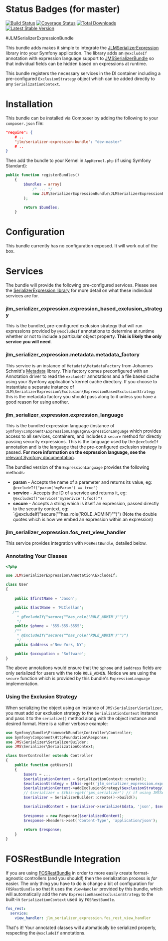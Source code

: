 # Status Badges (for master)

[![Build Status](https://travis-ci.org/jmcclell/JLMAwsBundle.png?branch=master)](https://travis-ci.org/jmcclell/JLMAwsBundle)
[![Coverage Status](https://coveralls.io/repos/jmcclell/JLMSerializerExpressionBundle/badge.png?branch=master)](https://coveralls.io/r/jmcclell/JLMSerializerExpressionBundle?branch=master)
[![Total Downloads](https://poser.pugx.org/jlm/serializer-expression-bundle/downloads.png)](https://packagist.org/packages/jlm/serializer-expression-bundle)
[![Latest Stable Version](https://poser.pugx.org/jlm/serializer-expression-bundle/v/stable.png)](https://packagist.org/packages/jlm/serializer-expression-bundle)

#JLMSerializerExpressionBundle

This bundle adds makes it simple to integrate the [JLMSerializerExpression](http://github.com/jmcclell/JLMSerializerExpression) library into your Symfony application. The library adds an `@excludeIf` annotation with expression language support to [JMSSerializerBundle](https://github.com/schmittjoh/JMSSerializerBundle) so that individual fields can be hidden based on expressions at runtime.

This bundle registers the necessary services in the DI container including a pre-configured `ExclusionStrategy` object which can be added directly to any `SerializationContext`.

# Installation

This bundle can be installed via Composer by adding the following to your ```composer.json``` file:

```json
"require": {
    # ..
    "jlm/serializer-expression-bundle": "dev-master"
    # ..
}
```

Then add the bundle to your Kernel in ```AppKernel.php``` (if using Symfony Standard):

```php
public function registerBundles()
    {
        $bundles = array(
            /* ... */
            new JLM\SerializerExpressionBundle\JLMSerializerExpressionBundle(),
        );

        return $bundles;
    }
```

# Configuration

This bundle currently has no configuration exposed. It will work out of the box.

# Services

The bundle will provide the following pre-configured services. Please see the [SerializerExpression library](http://github.com/jmcclell/JLMSerializerExpression) for more detail on what these individual services are for.

### jlm_serializer_expression.expression_based_exclusion_strategy
This is the bundled, pre-configured exclusion strategy that will run expressions provided by `@excludeIf` annotations to determine at runtime whether or not to include a particular object property. **This is likely the only service you will need**.

### jlm_serializer_expression.metadata.metadata_factory
This service is an instance of  `Metadata\MetadataFactory` from Johannes Schmitt's [Metadata](http://github.com/schmittjoh/Metadata) library. This factory comes preconfigured with an Annotation driver to read the `excludeIf` annotations and a file based cache using your Symfony application's kernel cache directory. If you choose to instantiate a separate instance of `JLM\SerializerExpression\Exclusion\ExpressionBasedExclusionStrategy` this is the metadata factory you should pass along to it unless you have a good reason for using another.

### jlm_serializer_expression.expression_language
This is the bundled expression language (instance of `Symfony\Component\ExpressionLanguage\ExpressionLanguage` which provides access to all services, containers, and includes a `secure` method for directly passing security expressions. This is the language used by the `@excludeIf` annotation and is the language that the pre-configured exclusion strategy is passed. **For more information on the expression language, see the** [relevant Symfony documentation](http://symfony.com/doc/current/components/expression_language/index.html).

The bundled version of the `ExpressionLanguage` provides the following methods:

- **param** - Accepts the name of a parameter and returns its value, eg: `@excludeIf("param('myParam') == true")`
- **service** - Accepts the ID of a service and returns it, eg: `@excludeIf("service('mySerivce').foo()")`
- **secure** - Accepts a string which is itself an expression, passed directly to the security context, eg: `@excludeIf("secure(""has_role('ROLE_ADMIN')"")") (Note the double quotes which is how we embed an expression within an expression)

### jlm_serializer_expression.fos_rest_view_handler

This service provides integration with `FOSRestBundle`, detailed below.

### Annotating Your Classes

```php
<?php

use JLM\SerializerExpression\Annotation\ExcludeIf;

class User
{
    
    public $firstName = 'Jason';

    public $lastName = 'McClellan';
   /**
     * @ExcludeIf("secure(""has_role('ROLE_ADMIN')"")")
     */
    public $phone = '555-555-5555';
    /**
     * @ExcludeIf("secure(""has_role('ROLE_ADMIN')"")")
     */
    public $address ='New York, NY';

    public $occupation = 'Software';
}
```

The above annotations would ensure that the `$phone` and `$address` fields are only serialized for users with the role `ROLE_ADMIN`. Notice we are using the `secure` function which is provided by this bundle's `ExpressionLanguage` implementation.

### Using the Exclusion Strategy

When serializing the object using an instance of `JMS\Serializer\Serializer`, you must add our exclusion strategy to the `SerializationContext` instance and pass it to the `serialize()` method along with the object instance and desired format. Here is a rather verbose example:

```php
use Symfony\Bundle\FrameworkBundle\Controller\Controller;
use Symfony\Component\HttpFoundation\Response;
use JMS\Serializer\SerializerBuilder;
use JMS\Serializer\SerializationContext;

class UserController extends Controller
{
    public function getUsers()
    {
        $users = ...
        $serializationContext = SerializationContext::create();
        $exclusionStrategy = $this->get('jlm_serializer_expression.expression_based_exclusion_strategy');
        $serializationContext->addExclusionStrategy($exclusionStrategy);
        // $serializer = $this->get('jms_serializer') // if using JMSSerializerBundle
        $serializer = SerializerBuilder::create()->build();

        $serializedContent = $serializer->serialize($data, 'json', $serializationContext);
        
        $response = new Response($serializedContent);
        $response->headers->set('Content-Type', 'application/json');
        
        return $response;
    }
}

```

# FOSRestBundle Integration

If you are using [FOSRestBundle](https://github.com/FriendsOfSymfony/FOSRestBundle) in order to more easily create format-agnostic controllers (and you should!) then the serialization process is *far* easier. The only thing you have to do is change a bit of configuration for `FOSRestBundle` so that it uses the `ViewHandler` provided by this bundle, which will automatically add the new `ExpressionBasedExclusionStrategy` to the built-in `SerializationContext` used by `FOSRestBundle`.

```yaml
fos_rest:
  service:
    view_handler: jlm_serializer_expression.fos_rest_view_handler
```

That's it! Your annotated classes will automatically be serialized properly, respecting the `@excludeIf` annotations.
